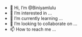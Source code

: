 - 👋 Hi, I’m @Biniyamlulu
- 👀 I’m interested in ...
- 🌱 I’m currently learning ...
- 💞️ I’m looking to collaborate on ...
- 📫 How to reach me ...

<!---
Biniyamlulu/Biniyamlulu is a ✨ special ✨ repository because its `README.md` (this file) appears on your GitHub profile.
You can click the Preview link to take a look at your changes.
--->
